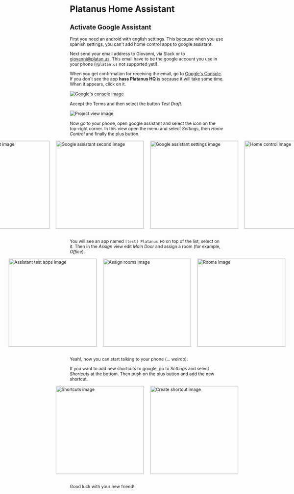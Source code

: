 # Platanus Home Assistant

## Activate Google Assistant

First you need an android with english settings. This because when you use spanish settings, you can't add home control apps to google assistant.

Next send your email address to Giovanni, via Slack or to giovanni@platan.us. This email have to be the google account you use in your phone (`@platan.us` not supported yet!).

When you get confirmation for receiving the email, go to [Google's Console](https://console.actions.google.com/). If you don't see the app **hass Platanus HQ** is because it will take some time. When it appears, click on it.

<img src="https://drive.google.com/uc?id=1ZpHQYPgf8cgSeu-YqUXMwj8-Lw5Gfs2o" alt="Google's console image" style="border: 1px solid #ddd;"/>

Accept the Terms and then select the button *Test Draft*.

<img src="https://drive.google.com/uc?id=1pZm6FJvXkgeOfU77HL4RJt6xA3bqj-VX" alt="Project view image" style="border: 1px solid #ddd;"/>

Now go to your phone, open google assistant and select the icon on the top-right corner. In this view open the menu and select *Settings*, then *Home Control* and finally the plus button.

<div style="display: flex; justify-content: center;">
	<img src="https://drive.google.com/uc?id=1xGpr8k8xHRYcxrOMSFDmE4yG38eslUGp" alt="Google assistant image" style="width: calc(20%-22px); height: 286px; border: 1px solid #ddd; margin: 0 10px; align-self: center;"/>
	<img src="https://drive.google.com/uc?id=1-9ybXtQ5jM3Leex7lspoFPmIimPyzEBl" alt="Google assistant second image" style="width: calc(20%-22px); height: 286px; border: 1px solid #ddd; margin: 0 10px; align-self: center;"/>
	<img src="https://drive.google.com/uc?id=1gdk9rwkCt5L17m1tojOo5DwaN3a-fIjP" alt="Google assistant settings image" style="width: calc(20%-22px); height: 286px; border: 1px solid #ddd; margin: 0 10px; align-self: center;"/>
	<img src="https://drive.google.com/uc?id=1ZKopa0B4U0Ii9J_oKodWcLs8aFsvrdaq" alt="Home control image" style="width: calc(20%-22px); height: 286px; border: 1px solid #ddd; margin: 0 10px; align-self: center;"/>
</div>
<br>

You will see an app named `[test] Platanus HQ` on top of the list, select on it. Then in the *Assign* view edit *Main Door* and assign a room (for example, *Office*).

<div style="display: flex; justify-content: center;">
	<img src="https://drive.google.com/uc?id=1zV3Z0dZBNGfbBIfOFgy2_j3VGX7x6lt2" alt="Assistant test apps image" style="width: calc(20%-22px); height: 286px; border: 1px solid #ddd; margin: 0 10px; align-self: center;"/>
	<img src="https://drive.google.com/uc?id=1OW44R8J7BBq89_5S93ljjLETsM59oCil" alt="Assign rooms image" style="width: calc(20%-22px); height: 286px; border: 1px solid #ddd; margin: 0 10px; align-self: center;"/>
	<img src="https://drive.google.com/uc?id=1qEm60VxjiAjAIh8J-9F4PIUF8vXO_nCO" alt="Rooms image" style="width: calc(20%-22px); height: 286px; border: 1px solid #ddd; margin: 0 10px; align-self: center;"/>
</div>
<br>

Yeah!, now you can start talking to your phone (... weirdo).

If you want to add new shortcuts to google, go to *Settings* and select *Shortcuts* at the bottom. Then push on the plus button and add the new shortcut.

<div style="display: flex; justify-content: center;">
	<img src="https://drive.google.com/uc?id=1xyipWYecaagHZ7For4TTtQNs2u1LD8la" alt="Shortcuts image" style="width: calc(20%-22px); height: 286px; border: 1px solid #ddd; margin: 0 10px; align-self: center;"/>
	<img src="https://drive.google.com/uc?id=1E7n430J_vFJijbj4dD-w6R1hH05h9qvU" alt="Create shortcut image" style="width: calc(20%-22px); height: 286px; border: 1px solid #ddd; margin: 0 10px; align-self: center;"/>
</div>
<br>

Good luck with your new friend!!
